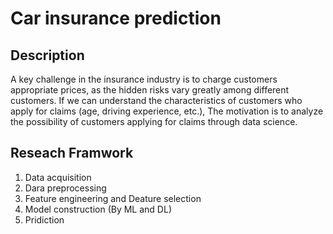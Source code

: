 # Car insurance prediction
## Description
A key challenge in the insurance industry is to charge customers appropriate prices, as the hidden risks vary greatly among different customers. If we can understand the characteristics of customers who apply for claims (age, driving experience, etc.), The motivation is to analyze the possibility of customers applying for claims through data science.

## Reseach Framwork
1. Data acquisition
2. Dara preprocessing
3. Feature engineering and Deature selection
4. Model construction (By ML and DL)
5. Pridiction

